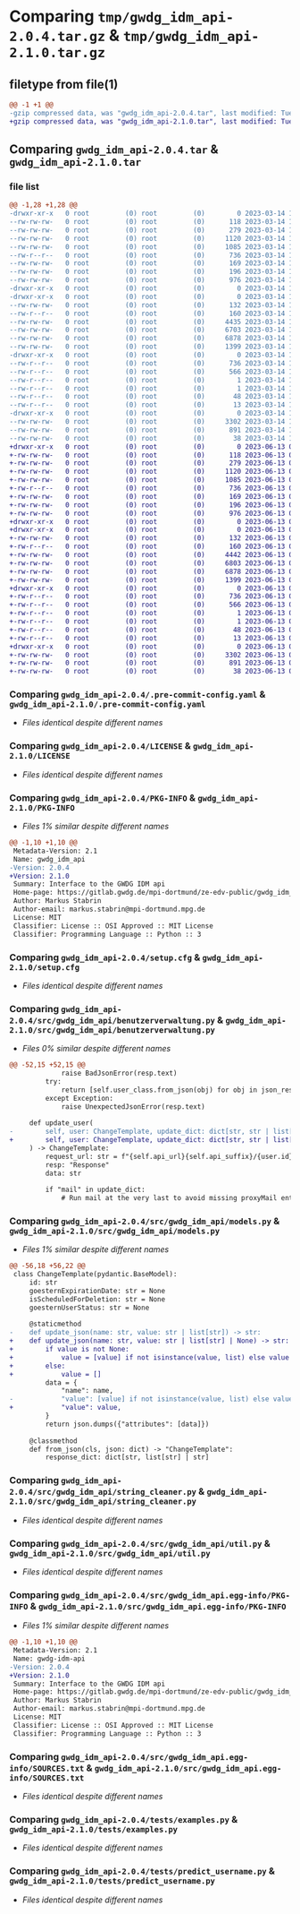 # Comparing `tmp/gwdg_idm_api-2.0.4.tar.gz` & `tmp/gwdg_idm_api-2.1.0.tar.gz`

## filetype from file(1)

```diff
@@ -1 +1 @@
-gzip compressed data, was "gwdg_idm_api-2.0.4.tar", last modified: Tue Mar 14 10:55:20 2023, max compression
+gzip compressed data, was "gwdg_idm_api-2.1.0.tar", last modified: Tue Jun 13 08:28:01 2023, max compression
```

## Comparing `gwdg_idm_api-2.0.4.tar` & `gwdg_idm_api-2.1.0.tar`

### file list

```diff
@@ -1,28 +1,28 @@
-drwxr-xr-x   0 root         (0) root         (0)        0 2023-03-14 10:55:20.949783 gwdg_idm_api-2.0.4/
--rw-rw-rw-   0 root         (0) root         (0)      118 2023-03-14 10:55:00.000000 gwdg_idm_api-2.0.4/.gitignore
--rw-rw-rw-   0 root         (0) root         (0)      279 2023-03-14 10:55:00.000000 gwdg_idm_api-2.0.4/.gitlab-ci.yml
--rw-rw-rw-   0 root         (0) root         (0)     1120 2023-03-14 10:55:00.000000 gwdg_idm_api-2.0.4/.pre-commit-config.yaml
--rw-rw-rw-   0 root         (0) root         (0)     1085 2023-03-14 10:55:00.000000 gwdg_idm_api-2.0.4/LICENSE
--rw-r--r--   0 root         (0) root         (0)      736 2023-03-14 10:55:20.949783 gwdg_idm_api-2.0.4/PKG-INFO
--rw-rw-rw-   0 root         (0) root         (0)      169 2023-03-14 10:55:00.000000 gwdg_idm_api-2.0.4/README.md
--rw-rw-rw-   0 root         (0) root         (0)      196 2023-03-14 10:55:00.000000 gwdg_idm_api-2.0.4/pyproject.toml
--rw-rw-rw-   0 root         (0) root         (0)      976 2023-03-14 10:55:20.949783 gwdg_idm_api-2.0.4/setup.cfg
-drwxr-xr-x   0 root         (0) root         (0)        0 2023-03-14 10:55:20.941783 gwdg_idm_api-2.0.4/src/
-drwxr-xr-x   0 root         (0) root         (0)        0 2023-03-14 10:55:20.949783 gwdg_idm_api-2.0.4/src/gwdg_idm_api/
--rw-rw-rw-   0 root         (0) root         (0)      132 2023-03-14 10:55:00.000000 gwdg_idm_api-2.0.4/src/gwdg_idm_api/__init__.py
--rw-r--r--   0 root         (0) root         (0)      160 2023-03-14 10:55:20.000000 gwdg_idm_api-2.0.4/src/gwdg_idm_api/_version.py
--rw-rw-rw-   0 root         (0) root         (0)     4435 2023-03-14 10:55:00.000000 gwdg_idm_api-2.0.4/src/gwdg_idm_api/benutzerverwaltung.py
--rw-rw-rw-   0 root         (0) root         (0)     6703 2023-03-14 10:55:00.000000 gwdg_idm_api-2.0.4/src/gwdg_idm_api/models.py
--rw-rw-rw-   0 root         (0) root         (0)     6878 2023-03-14 10:55:00.000000 gwdg_idm_api-2.0.4/src/gwdg_idm_api/string_cleaner.py
--rw-rw-rw-   0 root         (0) root         (0)     1399 2023-03-14 10:55:00.000000 gwdg_idm_api-2.0.4/src/gwdg_idm_api/util.py
-drwxr-xr-x   0 root         (0) root         (0)        0 2023-03-14 10:55:20.949783 gwdg_idm_api-2.0.4/src/gwdg_idm_api.egg-info/
--rw-r--r--   0 root         (0) root         (0)      736 2023-03-14 10:55:20.000000 gwdg_idm_api-2.0.4/src/gwdg_idm_api.egg-info/PKG-INFO
--rw-r--r--   0 root         (0) root         (0)      566 2023-03-14 10:55:20.000000 gwdg_idm_api-2.0.4/src/gwdg_idm_api.egg-info/SOURCES.txt
--rw-r--r--   0 root         (0) root         (0)        1 2023-03-14 10:55:20.000000 gwdg_idm_api-2.0.4/src/gwdg_idm_api.egg-info/dependency_links.txt
--rw-r--r--   0 root         (0) root         (0)        1 2023-03-14 10:55:20.000000 gwdg_idm_api-2.0.4/src/gwdg_idm_api.egg-info/not-zip-safe
--rw-r--r--   0 root         (0) root         (0)       48 2023-03-14 10:55:20.000000 gwdg_idm_api-2.0.4/src/gwdg_idm_api.egg-info/requires.txt
--rw-r--r--   0 root         (0) root         (0)       13 2023-03-14 10:55:20.000000 gwdg_idm_api-2.0.4/src/gwdg_idm_api.egg-info/top_level.txt
-drwxr-xr-x   0 root         (0) root         (0)        0 2023-03-14 10:55:20.949783 gwdg_idm_api-2.0.4/tests/
--rw-rw-rw-   0 root         (0) root         (0)     3302 2023-03-14 10:55:00.000000 gwdg_idm_api-2.0.4/tests/examples.py
--rw-rw-rw-   0 root         (0) root         (0)      891 2023-03-14 10:55:00.000000 gwdg_idm_api-2.0.4/tests/predict_username.py
--rw-rw-rw-   0 root         (0) root         (0)       38 2023-03-14 10:55:00.000000 gwdg_idm_api-2.0.4/tox.ini
+drwxr-xr-x   0 root         (0) root         (0)        0 2023-06-13 08:28:01.330036 gwdg_idm_api-2.1.0/
+-rw-rw-rw-   0 root         (0) root         (0)      118 2023-06-13 08:27:44.000000 gwdg_idm_api-2.1.0/.gitignore
+-rw-rw-rw-   0 root         (0) root         (0)      279 2023-06-13 08:27:44.000000 gwdg_idm_api-2.1.0/.gitlab-ci.yml
+-rw-rw-rw-   0 root         (0) root         (0)     1120 2023-06-13 08:27:44.000000 gwdg_idm_api-2.1.0/.pre-commit-config.yaml
+-rw-rw-rw-   0 root         (0) root         (0)     1085 2023-06-13 08:27:44.000000 gwdg_idm_api-2.1.0/LICENSE
+-rw-r--r--   0 root         (0) root         (0)      736 2023-06-13 08:28:01.330036 gwdg_idm_api-2.1.0/PKG-INFO
+-rw-rw-rw-   0 root         (0) root         (0)      169 2023-06-13 08:27:44.000000 gwdg_idm_api-2.1.0/README.md
+-rw-rw-rw-   0 root         (0) root         (0)      196 2023-06-13 08:27:44.000000 gwdg_idm_api-2.1.0/pyproject.toml
+-rw-rw-rw-   0 root         (0) root         (0)      976 2023-06-13 08:28:01.330036 gwdg_idm_api-2.1.0/setup.cfg
+drwxr-xr-x   0 root         (0) root         (0)        0 2023-06-13 08:28:01.322036 gwdg_idm_api-2.1.0/src/
+drwxr-xr-x   0 root         (0) root         (0)        0 2023-06-13 08:28:01.326036 gwdg_idm_api-2.1.0/src/gwdg_idm_api/
+-rw-rw-rw-   0 root         (0) root         (0)      132 2023-06-13 08:27:44.000000 gwdg_idm_api-2.1.0/src/gwdg_idm_api/__init__.py
+-rw-r--r--   0 root         (0) root         (0)      160 2023-06-13 08:28:01.000000 gwdg_idm_api-2.1.0/src/gwdg_idm_api/_version.py
+-rw-rw-rw-   0 root         (0) root         (0)     4442 2023-06-13 08:27:44.000000 gwdg_idm_api-2.1.0/src/gwdg_idm_api/benutzerverwaltung.py
+-rw-rw-rw-   0 root         (0) root         (0)     6803 2023-06-13 08:27:44.000000 gwdg_idm_api-2.1.0/src/gwdg_idm_api/models.py
+-rw-rw-rw-   0 root         (0) root         (0)     6878 2023-06-13 08:27:44.000000 gwdg_idm_api-2.1.0/src/gwdg_idm_api/string_cleaner.py
+-rw-rw-rw-   0 root         (0) root         (0)     1399 2023-06-13 08:27:44.000000 gwdg_idm_api-2.1.0/src/gwdg_idm_api/util.py
+drwxr-xr-x   0 root         (0) root         (0)        0 2023-06-13 08:28:01.330036 gwdg_idm_api-2.1.0/src/gwdg_idm_api.egg-info/
+-rw-r--r--   0 root         (0) root         (0)      736 2023-06-13 08:28:01.000000 gwdg_idm_api-2.1.0/src/gwdg_idm_api.egg-info/PKG-INFO
+-rw-r--r--   0 root         (0) root         (0)      566 2023-06-13 08:28:01.000000 gwdg_idm_api-2.1.0/src/gwdg_idm_api.egg-info/SOURCES.txt
+-rw-r--r--   0 root         (0) root         (0)        1 2023-06-13 08:28:01.000000 gwdg_idm_api-2.1.0/src/gwdg_idm_api.egg-info/dependency_links.txt
+-rw-r--r--   0 root         (0) root         (0)        1 2023-06-13 08:28:01.000000 gwdg_idm_api-2.1.0/src/gwdg_idm_api.egg-info/not-zip-safe
+-rw-r--r--   0 root         (0) root         (0)       48 2023-06-13 08:28:01.000000 gwdg_idm_api-2.1.0/src/gwdg_idm_api.egg-info/requires.txt
+-rw-r--r--   0 root         (0) root         (0)       13 2023-06-13 08:28:01.000000 gwdg_idm_api-2.1.0/src/gwdg_idm_api.egg-info/top_level.txt
+drwxr-xr-x   0 root         (0) root         (0)        0 2023-06-13 08:28:01.330036 gwdg_idm_api-2.1.0/tests/
+-rw-rw-rw-   0 root         (0) root         (0)     3302 2023-06-13 08:27:44.000000 gwdg_idm_api-2.1.0/tests/examples.py
+-rw-rw-rw-   0 root         (0) root         (0)      891 2023-06-13 08:27:44.000000 gwdg_idm_api-2.1.0/tests/predict_username.py
+-rw-rw-rw-   0 root         (0) root         (0)       38 2023-06-13 08:27:44.000000 gwdg_idm_api-2.1.0/tox.ini
```

### Comparing `gwdg_idm_api-2.0.4/.pre-commit-config.yaml` & `gwdg_idm_api-2.1.0/.pre-commit-config.yaml`

 * *Files identical despite different names*

### Comparing `gwdg_idm_api-2.0.4/LICENSE` & `gwdg_idm_api-2.1.0/LICENSE`

 * *Files identical despite different names*

### Comparing `gwdg_idm_api-2.0.4/PKG-INFO` & `gwdg_idm_api-2.1.0/PKG-INFO`

 * *Files 1% similar despite different names*

```diff
@@ -1,10 +1,10 @@
 Metadata-Version: 2.1
 Name: gwdg_idm_api
-Version: 2.0.4
+Version: 2.1.0
 Summary: Interface to the GWDG IDM api
 Home-page: https://gitlab.gwdg.de/mpi-dortmund/ze-edv-public/gwdg_idm_api
 Author: Markus Stabrin
 Author-email: markus.stabrin@mpi-dortmund.mpg.de
 License: MIT
 Classifier: License :: OSI Approved :: MIT License
 Classifier: Programming Language :: Python :: 3
```

### Comparing `gwdg_idm_api-2.0.4/setup.cfg` & `gwdg_idm_api-2.1.0/setup.cfg`

 * *Files identical despite different names*

### Comparing `gwdg_idm_api-2.0.4/src/gwdg_idm_api/benutzerverwaltung.py` & `gwdg_idm_api-2.1.0/src/gwdg_idm_api/benutzerverwaltung.py`

 * *Files 0% similar despite different names*

```diff
@@ -52,15 +52,15 @@
             raise BadJsonError(resp.text)
         try:
             return [self.user_class.from_json(obj) for obj in json_resp["Objects"]]
         except Exception:
             raise UnexpectedJsonError(resp.text)
 
     def update_user(
-        self, user: ChangeTemplate, update_dict: dict[str, str | list[str]]
+        self, user: ChangeTemplate, update_dict: dict[str, str | list[str] | None]
     ) -> ChangeTemplate:
         request_url: str = f"{self.api_url}{self.api_suffix}/{user.id}"
         resp: "Response"
         data: str
 
         if "mail" in update_dict:
             # Run mail at the very last to avoid missing proxyMail entries
```

### Comparing `gwdg_idm_api-2.0.4/src/gwdg_idm_api/models.py` & `gwdg_idm_api-2.1.0/src/gwdg_idm_api/models.py`

 * *Files 1% similar despite different names*

```diff
@@ -56,18 +56,22 @@
 class ChangeTemplate(pydantic.BaseModel):
     id: str
     goesternExpirationDate: str = None
     isScheduledForDeletion: str = None
     goesternUserStatus: str = None
 
     @staticmethod
-    def update_json(name: str, value: str | list[str]) -> str:
+    def update_json(name: str, value: str | list[str] | None) -> str:
+        if value is not None:
+            value = [value] if not isinstance(value, list) else value
+        else:
+            value = []
         data = {
             "name": name,
-            "value": [value] if not isinstance(value, list) else value,
+            "value": value,
         }
         return json.dumps({"attributes": [data]})
 
     @classmethod
     def from_json(cls, json: dict) -> "ChangeTemplate":
         response_dict: dict[str, list[str] | str]
```

### Comparing `gwdg_idm_api-2.0.4/src/gwdg_idm_api/string_cleaner.py` & `gwdg_idm_api-2.1.0/src/gwdg_idm_api/string_cleaner.py`

 * *Files identical despite different names*

### Comparing `gwdg_idm_api-2.0.4/src/gwdg_idm_api/util.py` & `gwdg_idm_api-2.1.0/src/gwdg_idm_api/util.py`

 * *Files identical despite different names*

### Comparing `gwdg_idm_api-2.0.4/src/gwdg_idm_api.egg-info/PKG-INFO` & `gwdg_idm_api-2.1.0/src/gwdg_idm_api.egg-info/PKG-INFO`

 * *Files 1% similar despite different names*

```diff
@@ -1,10 +1,10 @@
 Metadata-Version: 2.1
 Name: gwdg-idm-api
-Version: 2.0.4
+Version: 2.1.0
 Summary: Interface to the GWDG IDM api
 Home-page: https://gitlab.gwdg.de/mpi-dortmund/ze-edv-public/gwdg_idm_api
 Author: Markus Stabrin
 Author-email: markus.stabrin@mpi-dortmund.mpg.de
 License: MIT
 Classifier: License :: OSI Approved :: MIT License
 Classifier: Programming Language :: Python :: 3
```

### Comparing `gwdg_idm_api-2.0.4/src/gwdg_idm_api.egg-info/SOURCES.txt` & `gwdg_idm_api-2.1.0/src/gwdg_idm_api.egg-info/SOURCES.txt`

 * *Files identical despite different names*

### Comparing `gwdg_idm_api-2.0.4/tests/examples.py` & `gwdg_idm_api-2.1.0/tests/examples.py`

 * *Files identical despite different names*

### Comparing `gwdg_idm_api-2.0.4/tests/predict_username.py` & `gwdg_idm_api-2.1.0/tests/predict_username.py`

 * *Files identical despite different names*

